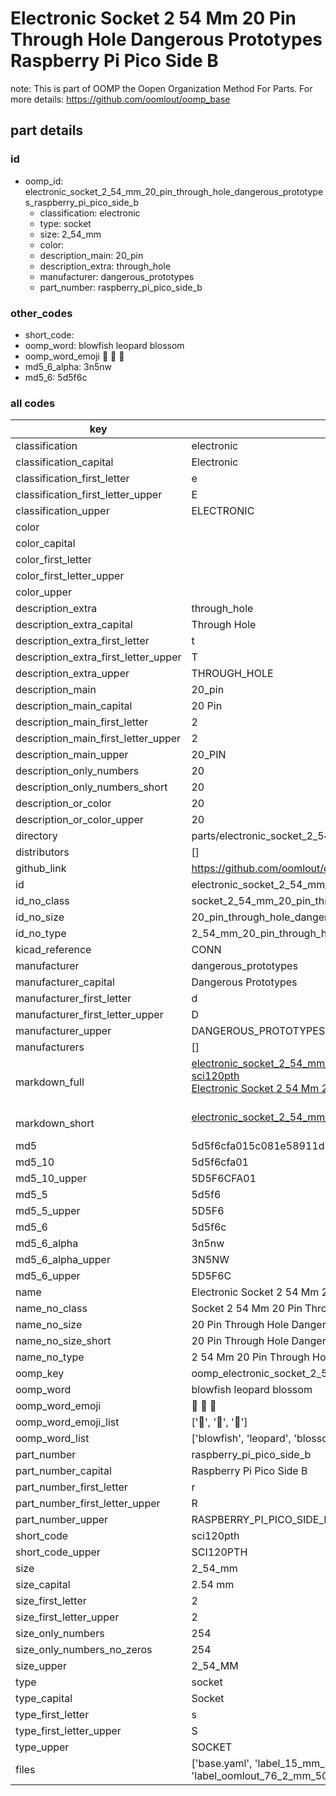 # Electronic Socket 2 54 Mm 20 Pin Through Hole Dangerous Prototypes Raspberry Pi Pico Side B  

note: This is part of OOMP the Oopen Organization Method For Parts. For more details: https://github.com/oomlout/oomp_base

##  part details





### id
* oomp_id: electronic_socket_2_54_mm_20_pin_through_hole_dangerous_prototypes_raspberry_pi_pico_side_b
  * classification: electronic
  * type: socket
  * size: 2_54_mm
  * color: 
  * description_main: 20_pin
  * description_extra: through_hole
  * manufacturer: dangerous_prototypes
  * part_number: raspberry_pi_pico_side_b

### other_codes
* short_code: 
* oomp_word: blowfish leopard blossom
* oomp_word_emoji :blowfish: :leopard: :blossom:
* md5_6_alpha: 3n5nw
* md5_6: 5d5f6c

### all codes 
| key | value |  
| --- | --- |  
| classification | electronic |  
| classification_capital | Electronic |  
| classification_first_letter | e |  
| classification_first_letter_upper | E |  
| classification_upper | ELECTRONIC |  
| color |  |  
| color_capital |  |  
| color_first_letter |  |  
| color_first_letter_upper |  |  
| color_upper |  |  
| description_extra | through_hole |  
| description_extra_capital | Through Hole |  
| description_extra_first_letter | t |  
| description_extra_first_letter_upper | T |  
| description_extra_upper | THROUGH_HOLE |  
| description_main | 20_pin |  
| description_main_capital | 20 Pin |  
| description_main_first_letter | 2 |  
| description_main_first_letter_upper | 2 |  
| description_main_upper | 20_PIN |  
| description_only_numbers | 20 |  
| description_only_numbers_short | 20 |  
| description_or_color | 20 |  
| description_or_color_upper | 20 |  
| directory | parts/electronic_socket_2_54_mm_20_pin_through_hole_dangerous_prototypes_raspberry_pi_pico_side_b |  
| distributors | [] |  
| github_link | https://github.com/oomlout/oomlout_oomp_part_src/tree/main/parts/electronic_socket_2_54_mm_20_pin_through_hole_dangerous_prototypes_raspberry_pi_pico_side_b/working |  
| id | electronic_socket_2_54_mm_20_pin_through_hole_dangerous_prototypes_raspberry_pi_pico_side_b |  
| id_no_class | socket_2_54_mm_20_pin_through_hole_dangerous_prototypes_raspberry_pi_pico_side_b |  
| id_no_size | 20_pin_through_hole_dangerous_prototypes_raspberry_pi_pico_side_b |  
| id_no_type | 2_54_mm_20_pin_through_hole_dangerous_prototypes_raspberry_pi_pico_side_b |  
| kicad_reference | CONN |  
| manufacturer | dangerous_prototypes |  
| manufacturer_capital | Dangerous Prototypes |  
| manufacturer_first_letter | d |  
| manufacturer_first_letter_upper | D |  
| manufacturer_upper | DANGEROUS_PROTOTYPES |  
| manufacturers | [] |  
| markdown_full | [electronic_socket_2_54_mm_20_pin_through_hole_dangerous_prototypes_raspberry_pi_pico_side_b](https://github.com/oomlout/oomlout_oomp_part_src/tree/main/parts/electronic_socket_2_54_mm_20_pin_through_hole_dangerous_prototypes_raspberry_pi_pico_side_b/working)<br>[sci120pth](https://github.com/oomlout/oomlout_oomp_part_src/tree/main/parts/electronic_socket_2_54_mm_20_pin_through_hole_dangerous_prototypes_raspberry_pi_pico_side_b/working)<br>[Electronic Socket 2 54 Mm 20 Pin Through Hole Dangerous Prototypes Raspberry Pi Pico Side B](https://github.com/oomlout/oomlout_oomp_part_src/tree/main/parts/electronic_socket_2_54_mm_20_pin_through_hole_dangerous_prototypes_raspberry_pi_pico_side_b/working)<br><br> |  
| markdown_short | [electronic_socket_2_54_mm_20_pin_through_hole_dangerous_prototypes_raspberry_pi_pico_side_b](https://github.com/oomlout/oomlout_oomp_part_src/tree/main/parts/electronic_socket_2_54_mm_20_pin_through_hole_dangerous_prototypes_raspberry_pi_pico_side_b/working)<br><br> |  
| md5 | 5d5f6cfa015c081e58911d780eedab26 |  
| md5_10 | 5d5f6cfa01 |  
| md5_10_upper | 5D5F6CFA01 |  
| md5_5 | 5d5f6 |  
| md5_5_upper | 5D5F6 |  
| md5_6 | 5d5f6c |  
| md5_6_alpha | 3n5nw |  
| md5_6_alpha_upper | 3N5NW |  
| md5_6_upper | 5D5F6C |  
| name | Electronic Socket 2 54 Mm 20 Pin Through Hole Dangerous Prototypes Raspberry Pi Pico Side B |  
| name_no_class | Socket 2 54 Mm 20 Pin Through Hole Dangerous Prototypes Raspberry Pi Pico Side B |  
| name_no_size | 20 Pin Through Hole Dangerous Prototypes Raspberry Pi Pico Side B |  
| name_no_size_short | 20 Pin Through Hole Dangerous Prototypes Raspberry Pi Pico Side B |  
| name_no_type | 2 54 Mm 20 Pin Through Hole Dangerous Prototypes Raspberry Pi Pico Side B |  
| oomp_key | oomp_electronic_socket_2_54_mm_20_pin_through_hole_dangerous_prototypes_raspberry_pi_pico_side_b |  
| oomp_word | blowfish leopard blossom |  
| oomp_word_emoji | :blowfish: :leopard: :blossom: |  
| oomp_word_emoji_list | [':blowfish:', ':leopard:', ':blossom:'] |  
| oomp_word_list | ['blowfish', 'leopard', 'blossom'] |  
| part_number | raspberry_pi_pico_side_b |  
| part_number_capital | Raspberry Pi Pico Side B |  
| part_number_first_letter | r |  
| part_number_first_letter_upper | R |  
| part_number_upper | RASPBERRY_PI_PICO_SIDE_B |  
| short_code | sci120pth |  
| short_code_upper | SCI120PTH |  
| size | 2_54_mm |  
| size_capital | 2.54 mm |  
| size_first_letter | 2 |  
| size_first_letter_upper | 2 |  
| size_only_numbers | 254 |  
| size_only_numbers_no_zeros | 254 |  
| size_upper | 2_54_MM |  
| type | socket |  
| type_capital | Socket |  
| type_first_letter | s |  
| type_first_letter_upper | S |  
| type_upper | SOCKET |  
| files | ['base.yaml', 'label_15_mm_30_mm.pdf', 'label_15_mm_30_mm.svg', 'label_76_2_mm_50_8_mm.pdf', 'label_76_2_mm_50_8_mm.svg', 'label_oomlout_76_2_mm_50_8_mm.pdf', 'label_oomlout_76_2_mm_50_8_mm.svg', 'readme.md', 'working.json', 'working.yaml'] |  
